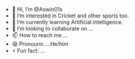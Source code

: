 - 👋 Hi, I’m @Aswin01s
- 👀 I’m interested in Cricket and other sports too.
- 🌱 I’m currently learning Artificial intelligence.
- 💞️ I’m looking to collaborate on ...
- 📫 How to reach me ...
- 😄 Pronouns: ...He/him
- ⚡ Fun fact: ...

<!---
Aswin01s/Aswin01s is a ✨ special ✨ repository because its `README.md` (this file) appears on your GitHub profile.
You can click the Preview link to take a look at your changes.
--->
